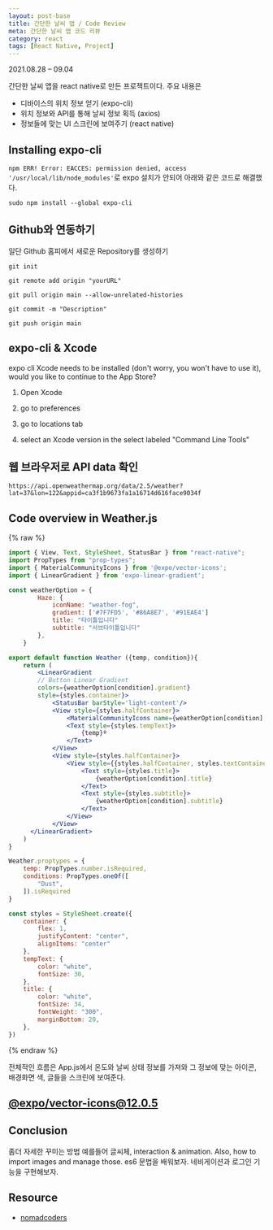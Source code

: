 ```yaml
---
layout: post-base
title: 간단한 날씨 앱 / Code Review
meta: 간단한 날씨 앱 코드 리뷰
category: react
tags: [React Native, Project]
---
```

2021.08.28 – 09.04

간단한 날씨 앱을 react native로 만든 프로젝트이다. 주요 내용은

* 디바이스의 위치 정보 얻기 (expo-cli)
* 위치 정보와 API를 통해 날씨 정보 획득 (axios)
* 정보들에 맞는 UI 스크린에 보여주기 (react native)

## Installing expo-cli

`npm ERR! Error: EACCES: permission denied, access '/usr/local/lib/node_modules'`로 expo 설치가 안되어 아래와 같은 코드로 해결했다.

```bush
sudo npm install --global expo-cli
```

## Github와 연동하기

일단 Github 홈피에서 새로운 Repository를 생성하기

```bush
git init

git remote add origin "yourURL"

git pull origin main --allow-unrelated-histories

git commit -m "Description"

git push origin main
```

## expo-cli & Xcode

expo cli Xcode needs to be installed (don't worry, you won't have to use it), would you like to continue to the App Store?

1. Open Xcode

2. go to preferences

3. go to locations tab

4. select an Xcode version in the select labeled "Command Line Tools"

## 웹 브라우저로 API data 확인

`https://api.openweathermap.org/data/2.5/weather?lat=37&lon=122&appid=ca3f1b9673fa1a16714d616face9034f`

## Code overview in Weather.js

{% raw %}

```jsx
import { View, Text, StyleSheet, StatusBar } from "react-native";
import PropTypes from "prop-types";
import { MaterialCommunityIcons } from '@expo/vector-icons';
import { LinearGradient } from 'expo-linear-gradient';

const weatherOption = {
        Haze: {
            iconName: "weather-fog",
            gradient: ['#7F7FD5', '#86A8E7', '#91EAE4']
            title: "타이틀입니다"
            subtitle: "서브타이틀입니다"
        },
    }

export default function Weather ({temp, condition}){
    return (
        <LinearGradient
        // Button Linear Gradient
        colors={weatherOption[condition].gradient}
        style={styles.container}>
            <StatusBar barStyle='light-content'/>
            <View style={styles.halfContainer}>
                <MaterialCommunityIcons name={weatherOption[condition].iconName} size={96} color="white" />
                <Text style={styles.tempText}>    
                    {temp}º
                </Text>
            </View>
            <View style={styles.halfContainer}>
                <View style={{styles.halfContainer, styles.textContainer}}>
                    <Text style={styles.title}>
                        {weatherOption[condition].title}
                    </Text>
                    <Text style={styles.subtitle}>
                        {weatherOption[condition].subtitle}
                    </Text>
                </View>
            </View>
      </LinearGradient>
    )
}

Weather.proptypes = {
    temp: PropTypes.number.isRequired,
    conditions: PropTypes.oneOf([
        "Dust",
    ]).isRequired
}

const styles = StyleSheet.create({
    container: {
        flex: 1,
        justifyContent: "center",
        alignItems: "center"
    },
    tempText: {
        color: "white",
        fontSize: 30,
    },
    title: {
        color: "white",
        fontSize: 34,
        fontWeight: "300",
        marginBottom: 20,
    },
})
```

{% endraw %}

전체적인 흐름은 App.js에서 온도와 날씨 상태 정보를 가져와 그 정보에 맞는 아이콘, 배경화면 색, 글들을 스크린에 보여준다.

## [@expo/vector-icons@12.0.5](https://icons.expo.fyi/)

## Conclusion

좀더 자세한 꾸미는 방법 예를들어 글씨체, interaction & animation. Also, how to import images and manage those. es6 문법을 배워보자. 네비게이션과 로그인 기능을 구현해보자.

## Resource

* [nomadcoders](https://nomadcoders.co/)
